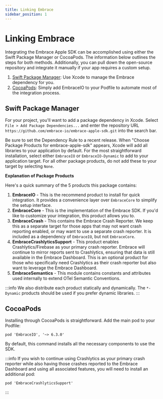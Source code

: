 ```yaml
---
title: Linking Embrace
sidebar_position: 1
---
```


# Linking Embrace

Integrating the Embrace Apple SDK can be accomplished using either the Swift Package Manager or CocoaPods. The information below outlines the steps for both methods. Additionally, you can pull down the open-source repository and integrate it manually if your app requires a custom setup.

1. [Swift Package Manager](/ios/open-source/linking-embrace/#swift-package-manager): Use Xcode to manage the Embrace dependency for you.
2. [CocoaPods](/ios/open-source/linking-embrace/#cocoapods): Simply add EmbraceIO to your Podfile to automate most of the integration process.

## Swift Package Manager

For your project, you'll want to add a package dependency in Xcode. Select `File > Add Package Dependencies...`
and enter the repository URL `https://github.com/embrace-io/embrace-apple-sdk.git` into the search bar.

Be sure to set the Dependency Rule to a recent release. When "Choose Package Products for embrace-apple-sdk" appears, Xcode will add all libraries to your application by default. For the most straightforward installation, select either `EmbraceIO` or `EmbraceIO-Dynamic` to add to your application target. For all other package products, do not add these to your target by selecting `None`.

**Explanation of Package Products**

Here's a quick summary of the 5 products this package contains:

1. **EmbraceIO** - This is the recommend product to install for quick
 integration. It provides a convenience layer over `EmbraceCore` to
 simplify the setup interface.
2. **EmbraceCore** - This is the implementation of the Embrace SDK.
If you'd like to customize your integration, this product allows you to.
3. **EmbraceCrash** - This contains the Embrace Crash Reporter. We keep this
as a separate target for those apps that may not want crash reporting enabled,
or may want to use a separate crash reporter. It is included as a dependency of
`EmbraceIO`, but not `EmbraceCore`.
4. **EmbraceCrashlyticsSupport** - This product enables Crashlytics/Firebase as
your primary crash reporter. Embrace will continue to mirror reports sent to Crashlytics,
ensuring that data is still available in the Embrace Dashboard. 
This is an optional product for those who specifically need Crashlytics as their crash
reporter but also want to leverage the Embrace Dashboard.
5. **EmbraceSemantics** - This module contains constants and attributes used internally
to extend OTel Semantic Conventions.

:::info
We also distribute each product statically and dynamically. The `*-Dynamic` products should
be used if you prefer dynamic libraries.
:::

## CocoaPods

Installing through CocoaPods is straightforward. Add the main pod to your Podfile:

```
pod 'EmbraceIO', '~> 6.3.0'
``` 

By default, this command installs all the necessary components to use the SDK.

:::info 
If you wish to continue using Crashlytics as your primary crash reporter while also
having those crashes reported to the Embrace Dashboard and using all associated features,
you will need to install an additional pod:
```
pod 'EmbraceCrashlyticsSupport'
```
:::

